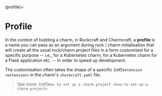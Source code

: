 (profile)=
# Profile

In the context of building a charm, in Rockcraft and Charmcraft, a **profile** is a name you can pass as an argument during rock / charm initialisation that will create all the usual rock/charm project files in a form customised for a specific purpose -- i.e., for a Kubernetes charm, for a Kubernetes charm for a Flask application etc. -- in order to speed up development.

The customisation often takes the shape of a specific {ref}`extension <extension>` in the charm's `charmcraft.yaml` file.

> See more: {ref}`How to set up a charm project <how-to-set-up-a-charm-project>`
